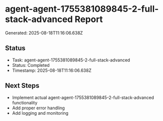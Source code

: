 # agent-agent-1755381089845-2-full-stack-advanced Report

Generated: 2025-08-18T11:16:06.638Z

## Status
- Task: agent-agent-1755381089845-2-full-stack-advanced
- Status: Completed
- Timestamp: 2025-08-18T11:16:06.638Z

## Next Steps
- Implement actual agent-agent-1755381089845-2-full-stack-advanced functionality
- Add proper error handling
- Add logging and monitoring
